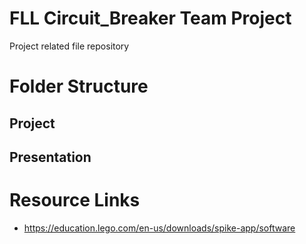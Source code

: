 # FLL Circuit_Breaker Team Project

Project related file repository

# Folder Structure

## Project
## Presentation

# Resource Links

- https://education.lego.com/en-us/downloads/spike-app/software
